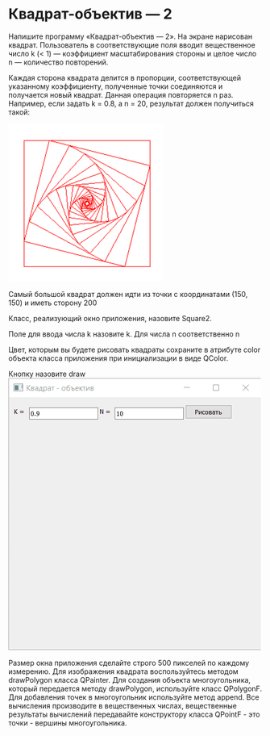 # Квадрат-объектив — 2

Напишите программу «Квадрат-объектив — 2». На экране нарисован квадрат. Пользователь в соответствующие поля вводит вещественное число k (< 1) — коэффициент масштабирования стороны и целое число n — количество повторений.

Каждая сторона квадрата делится в пропорции, соответствующей указанному коэффициенту, полученные точки соединяются и получается новый квадрат. Данная операция повторяется n раз. Например, если задать k = 0.8, а n = 20, результат должен получиться такой:

![](markdown-image.png)

Самый большой квадрат должен идти из точки с координатами (150, 150) и иметь сторону 200

Класс, реализующий окно приложения, назовите Square2.

Поле для ввода числа k назовите k. Для числа n соответственно n

Цвет, которым вы будете рисовать квадраты сохраните в атрибуте color объекта класса приложения при инициализации в виде QColor.

Кнопку назовите draw
![](markdown-image.gif)

Размер окна приложения сделайте строго 500 пикселей по каждому измерению. Для изображения квадрата воспользуйтесь методом drawPolygon класса QPainter. Для создания объекта многоугольника, который передается методу drawPolygon, используйте класс QPolygonF. Для добавления точек в многоугольник используйте метод append. Все вычисления производите в вещественных числах, вещественные результаты вычислений передавайте конструктору класса QPointF - это точки - вершины многоугольника.